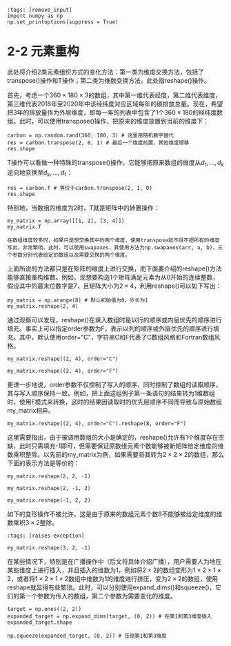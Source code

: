 ```{code-cell} ipython3
:tags: [remove_input]
import numpy as np
np.set_printoptions(suppress = True)
```

# 2-2 元素重构

此处将介绍2类元素组织方式的变化方法：第一类为维度交换方法，包括了transpose()操作和T操作；第二类为维数变换方法，此处指reshape()操作。

首先，考虑一个$360×180×3$的数组，其中第一维代表经度，第二维代表维度，第三维代表2018年至2020年中该经纬度对应区域每年的碳排放总量。现在，希望把3年的排放量作为外层维度，即每一年的列表中包含了1个$360×180$的经纬度数组。此时，可以使用transpose()操作，把原来的维度放置到当前的维度下：

```{code-cell} ipython3
carbon = np.random.rand(360, 180, 3) # 这里用随机数字替代
res = carbon.transpose(2, 0, 1) # 最后一个维度前置，其他维度顺移
res.shape
```

T操作可以看做一种特殊的transpose()操作，它能够把原来数组的维度从$d_1,...,d_k$逆向地变换至$d_k,...,d_1$：

```{code-cell} ipython3
res = carbon.T # 等价于carbon.transpose(2, 1, 0)
res.shape
```

特别地，当数组的维度为2时，T就是矩阵中的转置操作：

```{code-cell} ipython3
my_matrix = np.array([[1, 2], [3, 4]])
my_matrix.T
```

```{hint}
在数组维度较多时，如果只是想交换其中的两个维度，使用transpose就不得不把所有的维度写出，非常繁琐。此时，可以使用swapaxes，其使用方法为np.swapaxes(arr, a, b)，三个参数分别代表给定的数组以及需要交换的两个维度。
```


上面所说的方法都只是在矩阵的维度上进行交换，而下面要介绍的reshape()方法能够直接重构维数。例如，现想要构造1个矩阵满足元素为从0开始的连续整数，假设其中的最末位数字是7，且矩阵大小为$2\times 4$，利用reshape()可以如下写出：

```{code-cell} ipython3
my_matrix = np.arange(8) # 默认初始值为0，步长为1
my_matrix.reshape(2, 4)
```

通过观察可以发现，reshape()在填入数组时是以行的顺序或内层优先的顺序进行填充。事实上可以指定order参数为F，表示以列的顺序或外层优先的顺序进行填充。其中，默认使用order="C"，字符串C和F代表了C数组风格和Fortran数组风格。

```{code-cell} ipython3
my_matrix.reshape((2, 4), order="C")
```

```{code-cell} ipython3
my_matrix.reshape((2, 4), order="F")
```

更进一步地说，order参数不仅控制了写入的顺序，同时控制了数组的读取顺序，其与写入顺序保持一致。例如，把上面这组例子第一条语句的结果转为1维数组时，使用F模式来转换，这时的结果因读取时的优先层顺序不同而导致与原始数组my\_matrix相异。

```{code-cell} ipython3
my_matrix.reshape((2, 4), order="C").reshape(8, order="F")
```

这里需要指出，由于被调用数组的大小是确定的，reshape()允许有1个维度存在空缺，此时只需填充-1即可，但需要保证原数组元素个数能够被新矩阵给定维度的维数乘积整除。以先前的my\_matrix为例，如果需要将其转为$2\times 2\times 2$的数组，那么下面的表示方法是等价的：

```{code-cell} ipython3
my_matrix.reshape(2, 2, -1)
```

```{code-cell} ipython3
my_matrix.reshape(2, -1, 2)
```

```{code-cell} ipython3
my_matrix.reshape(-1, 2, 2)
```

如下的变形操作不被允许，这是由于原来的数组元素个数8不能够被给定维度的维数乘积$3\times 2$整除。

```{code-cell} ipython3
:tags: [raises-exception]

my_matrix.reshape(3, 2, -1)
```


在某些情况下，特别是在广播操作中（后文将具体介绍广播），用户需要人为地在某些维度上进行插入，并且插入的维数为1，例如将$2\times 2$的数组变形为$1\times 2\times 1\times 2$，或者将$1\times 2\times 1\times 2$数组中维数为1的维度进行挤压，变为$2\times 2$的数组，使用reshape就显得有些繁琐。此时，可以分别使用expand_dims()和squeeze()，它们的第一个参数为传入的数组，第二个参数为需要变化的维度。

```{code-cell} ipython3
target = np.ones((2, 2))
expanded_target = np.expand_dims(target, (0, 2)) # 在第1和第3维度插入
expanded_target.shape
```

```{code-cell} ipython3
np.squeeze(expanded_target, (0, 2)) # 压缩第1和第3维度